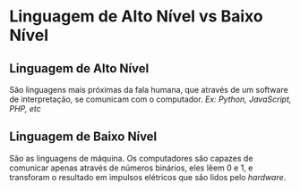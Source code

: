 # Linguagem de Alto Nível vs Baixo Nível

## Linguagem de Alto Nível
São linguagens mais próximas da fala humana, que através de um software de interpretação, se comunicam com o computador.
_Ex: Python, JavaScript, PHP, etc_

## Linguagem de Baixo Nível
São as linguagens de máquina. Os computadores são capazes de comunicar apenas através de números binários, eles lêem 0 e 1, e transforam o resultado em impulsos elétricos que são lidos pelo _hardware_.
